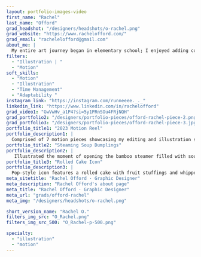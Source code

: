 ```yaml
---
layout: portfolio-images-video
first_name: "Rachel"
last_name: "Offord"
grad_headshot: "/designers/headshots/o-rachel.png"
grad_website: "https://www.rachelofford.com/"
grad_email: "rachelelofford@gmail.com"
about_me: |
  My entire art journey began in elementary school; I enjoyed adding colors to coloring books as a child. I referenced some artists' works to learn how to illustrate, and later applied to Algonquin College to study Graphic Design, aiming to expand my knowledge of using Adobe Software and not limit myself to illustration. During college, I explored various types of graphic design, and I found motion works to be the most enjoyable to learn.
filters:
  - "Illustration | "
  - "Motion"
soft_skills:
  - "Motion"
  - "Illustration"  
  - "Time Management" 
  - "Adaptability " 
instagram_link: "https://instagram.com/runneeee._._"
linkedin_link: "https://www.linkedin.com/in/rachelofford"
grad_video1: "GwVwHv_a1P4?si=5y1PRnSOu4FRjNQH"
grad_portfolio2: "/designers/portfolio-pieces/offord-rachel-piece-2.png"
grad_portfolio3: "/designers/portfolio-pieces/offord-rachel-piece-3.jpg"
portfolio_title1: "2023 Motion Reel"
portfolio_description1: |
  Comprised of 7 motion pieces showcasing my editing and illustration skills.
portfolio_title2: "Steaming Soup Dumplings"
portfolio_description2: |
   Illustrated the moment of opening the bamboo steamer filled with soup dumplings.
portfolio_title3: "Rolled Cake Icon"
portfolio_description3: |
  Pop-style icon features a rolled cake with fruit stuffings and whipped creme on top.
meta_sitetitle: "Rachel Offord · Graphic Designer"
meta_description: "Rachel Offord's about page"
meta_title: "Rachel Offord · Graphic Designer"
meta_url: "grads/offord-rachel"
meta_img: "/designers/headshots/o-rachel.png"

short_version_name: "Rachel O."
filters_img_src: "O_Rachel.png"
filters_img_src_500: "O_Rachel-p-500.png"

specialty:
  - "illustration"
  - "motion"
---
```

